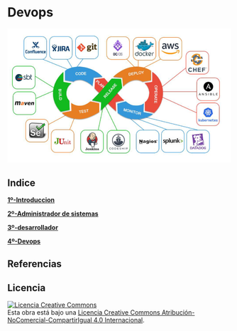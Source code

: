 # Devops
![Devops](img/Captura%20desde%202023-10-27%2008-40-20.png)

## Indice

**[1º-Introduccion](indice/introduccion.md)**

**[2º-Administrador de sistemas](indice/administrador.md)**

**[3º-desarrollador](indice/desarrollador.md)**

**[4º-Devops](indice/devops.md)**

## Referencias

## Licencia

<a rel="license" href="http://creativecommons.org/licenses/by-nc-sa/4.0/"><img alt="Licencia Creative Commons" style="border-width:0" src="https://i.creativecommons.org/l/by-nc-sa/4.0/88x31.png" /></a><br />Esta obra está bajo una <a rel="license" href="http://creativecommons.org/licenses/by-nc-sa/4.0/">Licencia Creative Commons Atribución-NoComercial-CompartirIgual 4.0 Internacional</a>.